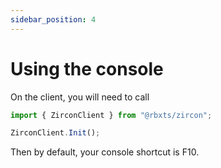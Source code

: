 ```yaml
---
sidebar_position: 4
---
```

# Using the console

On the client, you will need to call 

```ts
import { ZirconClient } from "@rbxts/zircon";

ZirconClient.Init();
```

Then by default, your console shortcut is F10.
